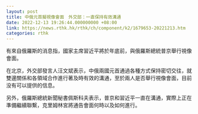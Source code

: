 ```yaml
---
layout: post
title: 中俄元首擬視像會面　外交部：一直保持有效溝通
date: 2022-12-13 19:26:44.000000000 +08:00
link: https://news.rthk.hk/rthk/ch/component/k2/1679653-20221213.htm
categories: rthk
---
```


有來自俄羅斯的消息指，國家主席習近平將於年底前，與俄羅斯總統普京舉行視像會面。

在北京，外交部發言人汪文斌表示，中俄兩國元首通過各種方式保持密切交往，就雙邊關係和各領域合作進行著及時有效的溝通，至於兩人是否舉行視像會面，目前没有可以提供的信息。

另外，俄羅斯總統新聞秘書佩斯科夫表示，普京和習近平一直在溝通，實際上正在準備繼續聯繫，克里姆林宮將通告會面何時以及如何進行。
